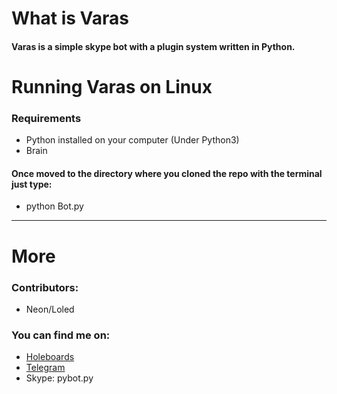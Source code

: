 # What is  Varas

#### Varas is a simple skype bot with a plugin system written in Python.

# Running Varas on Linux

### Requirements 

* Python installed on your computer (Under Python3)
* Brain

#### Once moved to the directory where you cloned the repo with the terminal just type:

* python Bot.py

***
# More #

### Contributors:

* Neon/Loled

### You can find me on:

* [Holeboards](www.holeboards.eu)
* [Telegram](www.telegram.me/GooogIe)
* Skype: pybot.py

